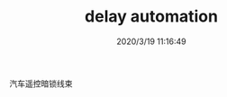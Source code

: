 ﻿---
layout: post 
title: delay automation
tags: CDELAY
categories: wire-harness
overview: 
series: 
part_number: 
thumb_img: static/202003/240-thumb-20200319191745.jpg
small_img: static/202003/240-20200319191745.jpg
date: 2020/3/19 11:16:49
---


汽车遥控暗锁线束
